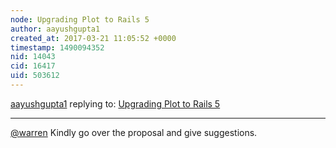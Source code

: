 ```yaml
---
node: Upgrading Plot to Rails 5
author: aayushgupta1
created_at: 2017-03-21 11:05:52 +0000
timestamp: 1490094352
nid: 14043
cid: 16417
uid: 503612
---
```




[aayushgupta1](../profile/aayushgupta1) replying to: [Upgrading Plot to Rails 5](../notes/aayushgupta1/03-21-2017/upgrading-plot-to-rails-5)

----
[@warren](/profile/warren) Kindly go over the proposal and give suggestions.